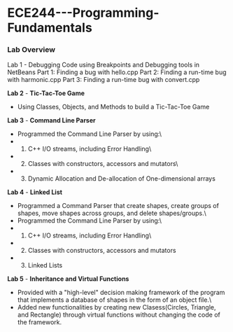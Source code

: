 # ECE244---Programming-Fundamentals

### Lab Overview
Lab 1 - Debugging Code using Breakpoints and Debugging tools in NetBeans
Part 1: Finding a bug with hello.cpp
Part 2: Finding a run-time bug with harmonic.cpp
Part 3: Finding a run-time bug with convert.cpp

**Lab 2** - **Tic-Tac-Toe Game**
- Using Classes, Objects, and Methods to build a Tic-Tac-Toe Game

**Lab 3** - **Command Line Parser**
- Programmed the Command Line Parser by using:\
- 1. C++ I/O streams, including Error Handling\
- 2. Classes with constructors, accessors and mutators\
- 3. Dynamic Allocation and De-allocation of One-dimensional arrays

**Lab 4** - **Linked List**
- Programmed a Command Parser that create shapes, create groups of shapes, move shapes across groups, and delete shapes/groups.\
- Programmed the Command Line Parser by using:\
- 1. C++ I/O streams, including Error Handling\
- 2. Classes with constructors, accessors and mutators
- 3. Linked Lists

**Lab 5** - **Inheritance and Virtual Functions**
- Provided with a "high-level" decision making framework of the program that implements a database of shapes in the form of an object file.\
- Added new functionalities by creating new Clasess(Circles, Triangle, and Rectangle) through virtual functions without changing the code of the framework.

